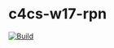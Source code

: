 # c4cs-w17-rpn

[![Build](https://travis-ci.org/SiyingFeng1995/c4cs-w17-rpn.svg?branch=master)](https://travis-ci.org/SiyingFeng1995/c4cs-w17-rpn)
